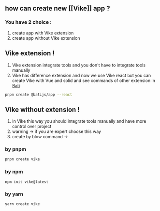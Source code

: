## how can create new [[Vike]] app ?
### You have 2 choice :
1. create app with Vike extension
2. create app without Vike extension
## Vike extension !
1. Vike extension integrate tools and you don't have to integrate tools manually
2. Vike has difference extension and now we use Vike react but you can create Vike with Vue and solid and see commands of other extension in [Bati](https://batijs.dev/)
```sh 
pnpm create @batijs/app --react
```

## Vike without extension !
1. In Vike this way you should integrate tools manually and have more control over project 
2. warning -> if you are expert choose this way
3. create by blow command ->
### by pnpm

```sh
pnpm create vike 
```
### by npm

```
npm init vike@latest 
```
### by yarn
```
yarn create vike 
```